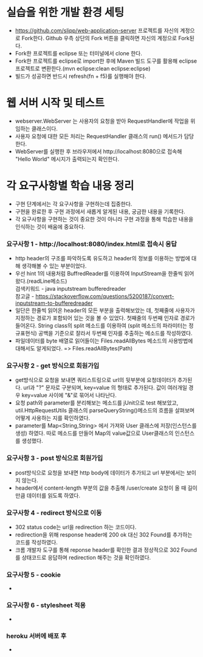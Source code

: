 # 실습을 위한 개발 환경 세팅
* https://github.com/slipp/web-application-server 프로젝트를 자신의 계정으로 Fork한다. Github 우측 상단의 Fork 버튼을 클릭하면 자신의 계정으로 Fork된다.
* Fork한 프로젝트를 eclipse 또는 터미널에서 clone 한다.
* Fork한 프로젝트를 eclipse로 import한 후에 Maven 빌드 도구를 활용해 eclipse 프로젝트로 변환한다.(mvn eclipse:clean eclipse:eclipse)
* 빌드가 성공하면 반드시 refresh(fn + f5)를 실행해야 한다.

# 웹 서버 시작 및 테스트
* webserver.WebServer 는 사용자의 요청을 받아 RequestHandler에 작업을 위임하는 클래스이다.
* 사용자 요청에 대한 모든 처리는 RequestHandler 클래스의 run() 메서드가 담당한다.
* WebServer를 실행한 후 브라우저에서 http://localhost:8080으로 접속해 "Hello World" 메시지가 출력되는지 확인한다.

# 각 요구사항별 학습 내용 정리
* 구현 단계에서는 각 요구사항을 구현하는데 집중한다. 
* 구현을 완료한 후 구현 과정에서 새롭게 알게된 내용, 궁금한 내용을 기록한다.
* 각 요구사항을 구현하는 것이 중요한 것이 아니라 구현 과정을 통해 학습한 내용을 인식하는 것이 배움에 중요하다. 

### 요구사항 1 - http://localhost:8080/index.html로 접속시 응답
* http header의 구조를 파악하도록 유도하고 header의 정보를 이용하는 방법에 대해 생각해볼 수 있는 부분이었다.
* 우선 hint 1의 내용처럼 BuffredReader를 이용하여 InputStream을 한줄씩 읽어왔다.(readLine메소드)    
   검색키워드 - java inputstream bufferedreader  
   참고글 - https://stackoverflow.com/questions/5200187/convert-inputstream-to-bufferedreader
* 일단은 한줄씩 읽어온 header의 모든 부분을 출력해보았는 데, 첫째줄에 사용자가 지정하는 경로가 포함되어 있는 것을 볼 수 있었다.
  첫째줄의 두번째 인자로 경로가 들어온다. String class의 split 메소드를 이용하여 (split 메소드의 파라미터는 정규표현식) 공백을 
  기준으로 잘라서 두번째 인자를 추출하는 메소드를 작성하였다.
* 파일데이터를 byte 배열로 읽어들이는 Files.readAllBytes 메소드의 사용방법에 대해서도 알게되었다. => Files.readAllBytes(Path)   

### 요구사항 2 - get 방식으로 회원가입
* get방식으로 요청을 보내면 쿼리스트링으로 url의 뒷부분에 요청데이터가 추가된다. url과 "?" 문자로 구분되며, key=value 의 형태로 추가된다.
  값이 여러개일 경우 key=value 사이에 "&"로 묶어서 나타난다.
* 요청 path와 parameter를 분리해보는 메소드를 jUnit으로 test 해보았고, util.HttpRequestUtils 클래스의 parseQueryString()메소드의 
 흐름을 살펴보며 어떻게 사용하는 지를 확인하였다.
* parameter를 Map<String,String> 에서 가져와 User 클래스에 저장(인스턴스를 생성) 하였다. 따로 메소드를 만들어 Map의 value값으로 User클래스의 인스턴스를 생성했다.

### 요구사항 3 - post 방식으로 회원가입
* post방식으로 요청을 보내면 http body에 데이터가 추가되고 url 부분에서는 보이지 않는다.
* header에서 content-length 부분의 값을 추출해 /user/create 요청이 올 때 길이만큼 데이터를 읽도록 하였다.

### 요구사항 4 - redirect 방식으로 이동
* 302 status code는 url을 redirection 하는 코드이다.
* redirection을 위해 response header에 200 ok 대신 302 Found를 추가하는 코드를 작성하였다.
* 크롬 개발자 도구를 통해 reponse header를 확인한 결과 정상적으로 302 Found를 상태코드로 응답하며 redirection 해주는 것을 확인하였다.

### 요구사항 5 - cookie
* 

### 요구사항 6 - stylesheet 적용
* 

### heroku 서버에 배포 후
* 